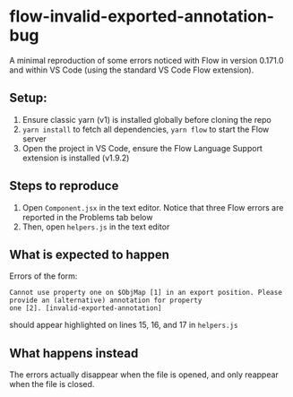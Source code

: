 # flow-invalid-exported-annotation-bug

A minimal reproduction of some errors noticed with Flow in version 0.171.0 and within VS Code (using the standard VS Code Flow extension).

## Setup:
1. Ensure classic yarn (v1) is installed globally before cloning the repo
2. `yarn install` to fetch all dependencies, `yarn flow` to start the Flow server
3. Open the project in VS Code, ensure the Flow Language Support extension is installed (v1.9.2)

## Steps to reproduce
1. Open `Component.jsx` in the text editor. Notice that three Flow errors are reported in the Problems tab below
2. Then, open `helpers.js` in the text editor

## What is expected to happen
Errors of the form:
```
Cannot use property one on $ObjMap [1] in an export position. Please provide an (alternative) annotation for property
one [2]. [invalid-exported-annotation]
```
should appear highlighted on lines 15, 16, and 17 in `helpers.js`

## What happens instead
The errors actually disappear when the file is opened, and only reappear when the file is closed.
